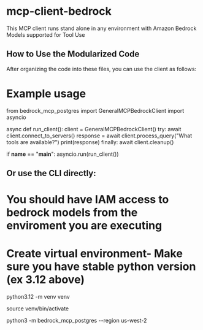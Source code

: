 # mcp-client-bedrock
This MCP client runs stand alone in any environment with Amazon Bedrock Models supported for Tool Use

## How to Use the Modularized Code

After organizing the code into these files, you can use the client as follows:

# Example usage

from bedrock_mcp_postgres import GeneralMCPBedrockClient
import asyncio

async def run_client():
    client = GeneralMCPBedrockClient()
    try:
        await client.connect_to_servers()
        response = await client.process_query("What tools are available?")
        print(response)
    finally:
        await client.cleanup()

if __name__ == "__main__":
    asyncio.run(run_client())
    
## Or use the CLI directly:

# You should have IAM access to bedrock models from the enviroment you are executing

# Create virtual environment- Make sure you have stable python version (ex 3.12 above)

python3.12 -m venv venv

source venv/bin/activate

python3 -m bedrock_mcp_postgres --region us-west-2
